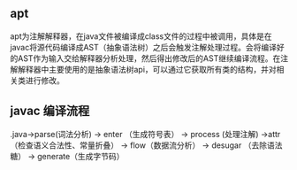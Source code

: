 ## apt
apt为注解解释器，在java文件被编译成class文件的过程中被调用，具体是在javac将源代码编译成AST（抽象语法树）之后会触发注解处理过程。会将编译好的AST作为输入交给解释器分析处理，然后得出修改后的AST继续编译流程。在注解解释器中主要使用的是抽象语法树api，可以通过它获取所有类的结构，并对相关类进行修改。

## javac 编译流程
.java->parse(词法分析) -> enter （生成符号表） -> process (处理注解) ->attr（检查语义合法性、常量折叠） -> flow（数据流分析） -> desugar （去除语法糖） -> generate（生成字节码）
